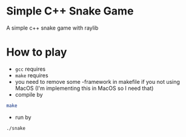 # Simple C++ Snake Game

A simple c++ snake game with raylib

# How to play 
- `gcc` requires
- `make` requires 
- you need to remove some -framework in makefile if you not using MacOS (I'm implementing this in MacOS so I need that)
- compile by
```sh
make
```
- run by
```
./snake
```
